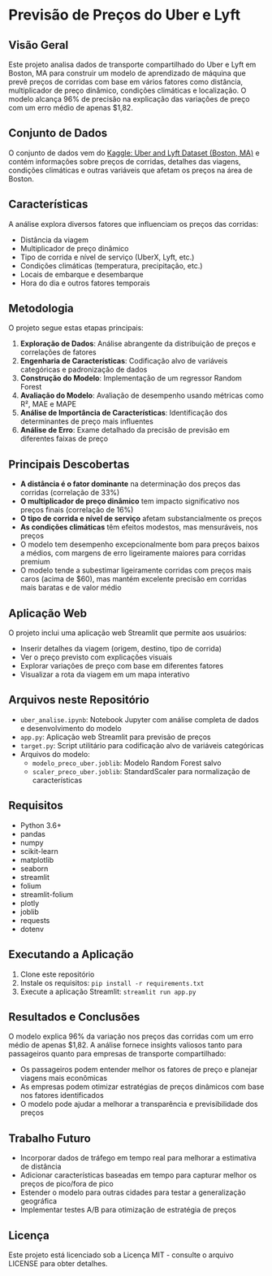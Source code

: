 # Previsão de Preços do Uber e Lyft

## Visão Geral
Este projeto analisa dados de transporte compartilhado do Uber e Lyft em Boston, MA para construir um modelo de aprendizado de máquina que prevê preços de corridas com base em vários fatores como distância, multiplicador de preço dinâmico, condições climáticas e localização. O modelo alcança 96% de precisão na explicação das variações de preço com um erro médio de apenas $1,82.

## Conjunto de Dados
O conjunto de dados vem do [Kaggle: Uber and Lyft Dataset (Boston, MA)](https://www.kaggle.com/datasets/brllrb/uber-and-lyft-dataset-boston-ma) e contém informações sobre preços de corridas, detalhes das viagens, condições climáticas e outras variáveis que afetam os preços na área de Boston.

## Características
A análise explora diversos fatores que influenciam os preços das corridas:
- Distância da viagem
- Multiplicador de preço dinâmico
- Tipo de corrida e nível de serviço (UberX, Lyft, etc.)
- Condições climáticas (temperatura, precipitação, etc.)
- Locais de embarque e desembarque
- Hora do dia e outros fatores temporais

## Metodologia
O projeto segue estas etapas principais:
1. **Exploração de Dados**: Análise abrangente da distribuição de preços e correlações de fatores
2. **Engenharia de Características**: Codificação alvo de variáveis categóricas e padronização de dados
3. **Construção do Modelo**: Implementação de um regressor Random Forest
4. **Avaliação do Modelo**: Avaliação de desempenho usando métricas como R², MAE e MAPE
5. **Análise de Importância de Características**: Identificação dos determinantes de preço mais influentes
6. **Análise de Erro**: Exame detalhado da precisão de previsão em diferentes faixas de preço

## Principais Descobertas
- **A distância é o fator dominante** na determinação dos preços das corridas (correlação de 33%)
- **O multiplicador de preço dinâmico** tem impacto significativo nos preços finais (correlação de 16%)
- **O tipo de corrida e nível de serviço** afetam substancialmente os preços
- **As condições climáticas** têm efeitos modestos, mas mensuráveis, nos preços
- O modelo tem desempenho excepcionalmente bom para preços baixos a médios, com margens de erro ligeiramente maiores para corridas premium
- O modelo tende a subestimar ligeiramente corridas com preços mais caros (acima de $60), mas mantém excelente precisão em corridas mais baratas e de valor médio

## Aplicação Web
O projeto inclui uma aplicação web Streamlit que permite aos usuários:
- Inserir detalhes da viagem (origem, destino, tipo de corrida)
- Ver o preço previsto com explicações visuais
- Explorar variações de preço com base em diferentes fatores
- Visualizar a rota da viagem em um mapa interativo

## Arquivos neste Repositório
- `uber_analise.ipynb`: Notebook Jupyter com análise completa de dados e desenvolvimento do modelo
- `app.py`: Aplicação web Streamlit para previsão de preços
- `target.py`: Script utilitário para codificação alvo de variáveis categóricas
- Arquivos do modelo:
  - `modelo_preco_uber.joblib`: Modelo Random Forest salvo
  - `scaler_preco_uber.joblib`: StandardScaler para normalização de características

## Requisitos
- Python 3.6+
- pandas
- numpy
- scikit-learn
- matplotlib
- seaborn
- streamlit
- folium
- streamlit-folium
- plotly
- joblib
- requests
- dotenv

## Executando a Aplicação
1. Clone este repositório
2. Instale os requisitos: `pip install -r requirements.txt`
3. Execute a aplicação Streamlit: `streamlit run app.py`

## Resultados e Conclusões
O modelo explica 96% da variação nos preços das corridas com um erro médio de apenas $1,82. A análise fornece insights valiosos tanto para passageiros quanto para empresas de transporte compartilhado:
- Os passageiros podem entender melhor os fatores de preço e planejar viagens mais econômicas
- As empresas podem otimizar estratégias de preços dinâmicos com base nos fatores identificados
- O modelo pode ajudar a melhorar a transparência e previsibilidade dos preços

## Trabalho Futuro
- Incorporar dados de tráfego em tempo real para melhorar a estimativa de distância
- Adicionar características baseadas em tempo para capturar melhor os preços de pico/fora de pico
- Estender o modelo para outras cidades para testar a generalização geográfica
- Implementar testes A/B para otimização de estratégia de preços

## Licença
Este projeto está licenciado sob a Licença MIT - consulte o arquivo LICENSE para obter detalhes.
